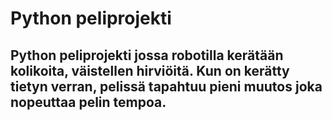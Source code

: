 # Python peliprojekti

## Python peliprojekti jossa robotilla kerätään kolikoita, väistellen hirviöitä. Kun on kerätty tietyn verran, pelissä tapahtuu pieni muutos joka nopeuttaa pelin tempoa.


